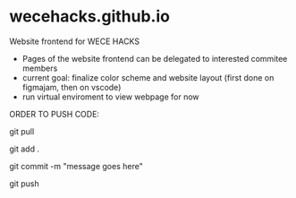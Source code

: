 # wecehacks.github.io
Website frontend for WECE HACKS
* Pages of the website frontend can be delegated to interested commitee members
* current goal: finalize color scheme and website layout (first done on figmajam, then on vscode)
* run virtual enviroment to view webpage for now


ORDER TO PUSH CODE:

git pull

git add .

git commit -m "message goes here"

git push